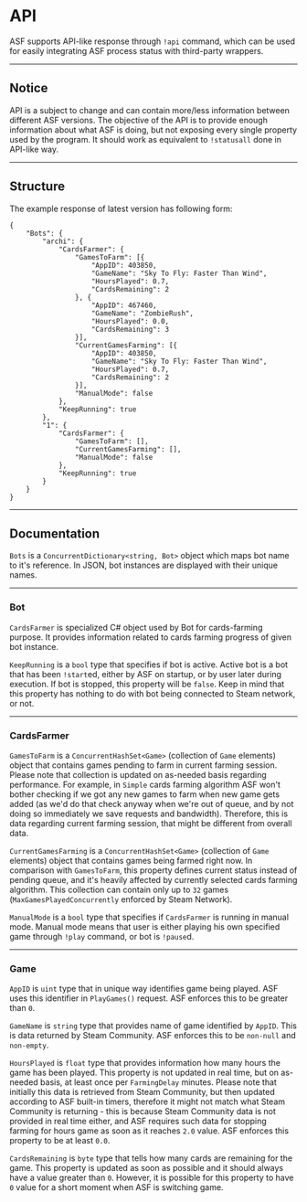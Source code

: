 # API

ASF supports API-like response through ```!api``` command, which can be used for easily integrating ASF process status with third-party wrappers.

---

## Notice

API is a subject to change and can contain more/less information between different ASF versions. The objective of the API is to provide enough information about what ASF is doing, but not exposing every single property used by the program. It should work as equivalent to ```!statusall``` done in API-like way.

---

## Structure

The example response of latest version has following form:

```
{
	"Bots": {
		"archi": {
			"CardsFarmer": {
				"GamesToFarm": [{
					"AppID": 403850,
					"GameName": "Sky To Fly: Faster Than Wind",
					"HoursPlayed": 0.7,
					"CardsRemaining": 2
				}, {
					"AppID": 467460,
					"GameName": "ZombieRush",
					"HoursPlayed": 0.0,
					"CardsRemaining": 3
				}],
				"CurrentGamesFarming": [{
					"AppID": 403850,
					"GameName": "Sky To Fly: Faster Than Wind",
					"HoursPlayed": 0.7,
					"CardsRemaining": 2
				}],
				"ManualMode": false
			},
			"KeepRunning": true
		},
		"1": {
			"CardsFarmer": {
				"GamesToFarm": [],
				"CurrentGamesFarming": [],
				"ManualMode": false
			},
			"KeepRunning": true
		}
	}
}
```

---

## Documentation

```Bots``` is a ```ConcurrentDictionary<string, Bot>``` object which maps bot name to it's reference. In JSON, bot instances are displayed with their unique names.

---

### Bot

```CardsFarmer``` is specialized C# object used by Bot for cards-farming purpose. It provides information related to cards farming progress of given bot instance.

```KeepRunning``` is a ```bool``` type that specifies if bot is active. Active bot is a bot that has been ```!start```ed, either by ASF on startup, or by user later during execution. If bot is stopped, this property will be ```false```. Keep in mind that this property has nothing to do with bot being connected to Steam network, or not.

---

### CardsFarmer

```GamesToFarm``` is a ```ConcurrentHashSet<Game>``` (collection of ```Game``` elements) object that contains games pending to farm in current farming session. Please note that collection is updated on as-needed basis regarding performance. For example, in ```Simple``` cards farming algorithm ASF won't bother checking if we got any new games to farm when new game gets added (as we'd do that check anyway when we're out of queue, and by not doing so immediately we save requests and bandwidth). Therefore, this is data regarding current farming session, that might be different from overall data.

```CurrentGamesFarming``` is a ```ConcurrentHashSet<Game>``` (collection of ```Game``` elements) object that contains games being farmed right now. In comparison with ```GamesToFarm```, this property defines current status instead of pending queue, and it's heavily affected by currently selected cards farming algorithm. This collection can contain only up to ```32``` games (```MaxGamesPlayedConcurrently``` enforced by Steam Network).

```ManualMode``` is a ```bool``` type that specifies if ```CardsFarmer``` is running in manual mode. Manual mode means that user is either playing his own specified game through ```!play``` command, or bot is ```!pause```d.

---

### Game

```AppID``` is ```uint``` type that in unique way identifies game being played. ASF uses this identifier in ```PlayGames()``` request. ASF enforces this to be greater than ```0```.

```GameName``` is ```string``` type that provides name of game identified by ```AppID```. This is data returned by Steam Community. ASF enforces this to be ```non-null``` and ```non-empty```.

```HoursPlayed``` is ```float``` type that provides information how many hours the game has been played. This property is not updated in real time, but on as-needed basis, at least once per ```FarmingDelay``` minutes. Please note that initially this data is retrieved from Steam Community, but then updated according to ASF built-in timers, therefore it might not match what Steam Community is returning - this is because Steam Community data is not provided in real time either, and ASF requires such data for stopping farming for hours game as soon as it reaches ```2.0``` value. ASF enforces this property to be at least ```0.0```.

```CardsRemaining``` is ```byte``` type that tells how many cards are remaining for the game. This property is updated as soon as possible and it should always have a value greater than ```0```. However, it is possible for this property to have ```0``` value for a short moment when ASF is switching game.